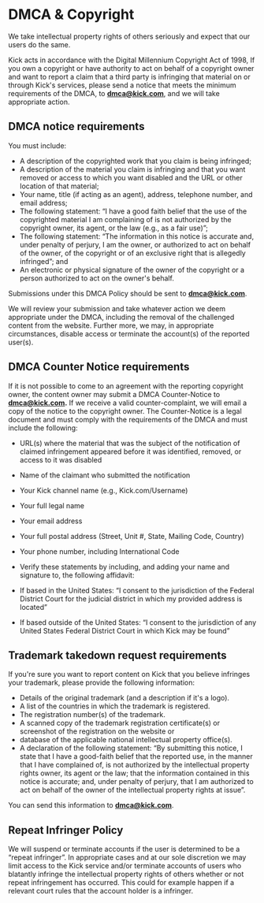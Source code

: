DMCA & Copyright
================

We take intellectual property rights of others seriously and expect that our users do the same.

Kick acts in accordance with the Digital Millennium Copyright Act of 1998, If you own a copyright or have authority to act on behalf of a copyright owner and want to report a claim that a third party is infringing that material on or through Kick's services, please send a notice that meets the minimum requirements of the DMCA, to **[dmca@kick.com](mailto:dmca@kick.com)**, and we will take appropriate action.

DMCA notice requirements
------------------------

You must include:

* A description of the copyrighted work that you claim is being infringed;
* A description of the material you claim is infringing and that you want removed or access to which you want disabled and the URL or other location of that material;
* Your name, title (if acting as an agent), address, telephone number, and email address;
* The following statement: “I have a good faith belief that the use of the copyrighted material I am complaining of is not authorized by the copyright owner, its agent, or the law (e.g., as a fair use)”;
* The following statement: “The information in this notice is accurate and, under penalty of perjury, I am the owner, or authorized to act on behalf of the owner, of the copyright or of an exclusive right that is allegedly infringed”; and
* An electronic or physical signature of the owner of the copyright or a person authorized to act on the owner's behalf.

Submissions under this DMCA Policy should be sent to **[dmca@kick.com](mailto:dmca@kick.com)**.

We will review your submission and take whatever action we deem appropriate under the DMCA, including the removal of the challenged content from the website. Further more, we may, in appropriate circumstances, disable access or terminate the account(s) of the reported user(s).

DMCA Counter Notice requirements
--------------------------------

If it is not possible to come to an agreement with the reporting copyright owner, the content owner may submit a DMCA Counter-Notice to **[dmca@kick.com](mailto:dmca@kick.com).** If we receive a valid counter-complaint, we will email a copy of the notice to the copyright owner. The Counter-Notice is a legal document and must comply with the requirements of the DMCA and must include the following:

* URL(s) where the material that was the subject of the notification of claimed infringement appeared before it was identified, removed, or access to it was disabled
    
* Name of the claimant who submitted the notification
    
* Your Kick channel name (e.g., Kick.com/Username)
    
* Your full legal name
    
* Your email address
    
* Your full postal address (Street, Unit #, State, Mailing Code, Country)
    
* Your phone number, including International Code
    
* Verify these statements by including, and adding your name and signature to, the following affidavit:
    
* If based in the United States: “I consent to the jurisdiction of the Federal District Court for the judicial district in which my provided address is located”
    
* If based outside of the United States: “I consent to the jurisdiction of any United States Federal District Court in which Kick may be found”
    

Trademark takedown request requirements
---------------------------------------

If you're sure you want to report content on Kick that you believe infringes your trademark, please provide the following information:

* Details of the original trademark (and a description if it's a logo).
* A list of the countries in which the trademark is registered.
* The registration number(s) of the trademark.
* A scanned copy of the trademark registration certificate(s) or screenshot of the registration on the website or
* database of the applicable national intellectual property office(s).
* A declaration of the following statement: “By submitting this notice, I state that I have a good-faith belief that the reported use, in the manner that I have complained of, is not authorized by the intellectual property rights owner, its agent or the law; that the information contained in this notice is accurate; and, under penalty of perjury, that I am authorized to act on behalf of the owner of the intellectual property rights at issue”.

You can send this information to **[dmca@kick.com](mailto:dmca@kick.com)**.

Repeat Infringer Policy
-----------------------

We will suspend or terminate accounts if the user is determined to be a “repeat infringer”. In appropriate cases and at our sole discretion we may limit access to the Kick service and/or terminate accounts of users who blatantly infringe the intellectual property rights of others whether or not repeat infringement has occurred. This could for example happen if a relevant court rules that the account holder is a infringer.